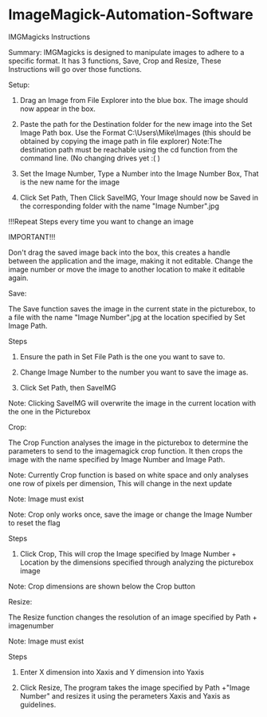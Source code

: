 # ImageMagick-Automation-Software

IMGMagicks Instructions

Summary:
IMGMagicks is designed to manipulate images to adhere to a specific format. 
It has 3 functions, Save, Crop and Resize, These Instructions will go over those functions.



Setup:

1. Drag an Image from File Explorer into the blue box. The image should now appear in the box.

2. Paste the path for the Destination folder for the new image into the Set Image Path box. 
   Use the Format C:\Users\Mike\Images (this should be obtained by copying the image path in file explorer)
   Note:The destination path must be reachable using the cd function from the command line. (No changing drives yet :( )

3. Set the Image Number, Type a Number into the Image Number Box, That is the new name for the image

4. Click Set Path, Then Click SaveIMG, Your Image should now be Saved in the corresponding folder with the name "Image Number".jpg

!!!Repeat Steps every time you want to change an image

IMPORTANT!!!

Don't drag the saved image back into the box, this creates a handle between the application and the image, making it not editable.
Change the image number or move the image to another location to make it editable again.



Save:

The Save function saves the image in the current state in the picturebox, to a file with the name 
"Image Number".jpg at the location specified by Set Image Path.

Steps

1. Ensure the path in Set File Path is the one you want to save to.

2. Change Image Number to the number you want to save the image as.

3. Click Set Path, then SaveIMG

Note: Clicking SaveIMG will overwrite the image in the current location with the one in the Picturebox




Crop:

The Crop Function analyses the image in the picturebox to determine the parameters to send to the imagemagick crop function.
It then crops the image with the name specified by Image Number and Image Path.

Note: Currently Crop function is based on white space and only analyses one row of pixels per dimension, This will change in the next update

Note: Image must exist

Note: Crop only works once, save the image or change the Image Number to reset the flag

Steps

1. Click Crop, This will crop the Image specified by Image Number + Location by the 
   dimensions specified through analyzing the picturebox image

Note: Crop dimensions are shown below the Crop button




Resize:

The Resize function changes the resolution of an image specified by Path + imagenumber

Note: Image must exist

Steps

1. Enter X dimension into Xaxis and Y dimension into Yaxis

2. Click Resize, The program takes the image specified by Path +"Image Number" and resizes it using the perameters Xaxis and Yaxis as guidelines.

